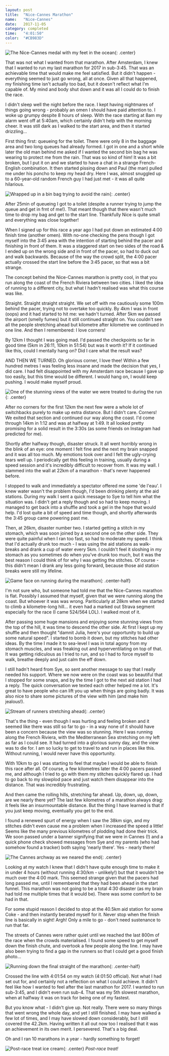 ```yaml
---
layout: post
title:  "Nice-Cannes Marathon"
name:   "Nice-Cannes"
date:   2017-11-05
category: completed
time:   "4:01:50"
color:  "#CB983D"
---
```


![The Nice-Cannes medal with my feet in the ocean](images/nicecannes-medal.png){: .center}

That was not what I wanted from that marathon. After Amsterdam, I knew that I wanted to run my last marathon for 2017 in sub-3:45. That was an achievable time that would make me feel satisfied. But it didn't happen - everything seemed to just go wrong, all at once. Given all that happened, my finishing time isn't actually too bad, but it doesn't reflect what I'm capable of. My mind and body shut down and it was all I could do to finish the race.

I didn't sleep well the night before the race. I kept having nightmares of things going wrong - probably an omen I should have paid attention to. I woke up grumpy despite 8 hours of sleep. With the race starting at 8am my alarm went off at 5:40am, which certainly didn't help with the morning cheer. It was still dark as I walked to the start area, and then it started drizzling...

First thing first: queueing for the toilet. There were only 8 in the baggage area and two long queues had already formed. I got in one and a short while later the old man behind me asked if I wanted the second bin bag he was wearing to protect me from the rain. That was so kind of him! It was a bit broken, but I put it on and we started to have a chat in a strange French-English combination. It then started pissing down and Paul (the man) pulled me under his poncho to keep my head dry. Here I was, almost snuggled up to a 60-year-old random French guy I had just met - it was all quite hilarious.

![Wrapped up in a bin bag trying to avoid the rain](images/nicecannes-binbag.png){: .center}

After 25min of queueing I got to a toilet (despite a runner trying to jump the queue and get in frnt of me!). That meant though that there wasn't much time to drop my bag and get to the start line. Thankfully Nice is quite small and everything was close together!

When I signed up for this race a year ago I had put down an estimated 4:00 finish time (another omen). With no-one checking the pens though I got myself into the 3:45 area with the intention of starting behind the pacer and finishing in front of them. It was a staggered start on two sides of the road & I ended up on the wrong side and in front of the pacer, so had to duck out and walk backwards. Because of the way the crowd split, the 4:00 pacer actually crossed the start line before the 3:45 pacer, so that was a bit strange.

The concept behind the Nice-Cannes marathon is pretty cool, in that you run along the coast of the French Riviera between two cities. I liked the idea of running to a different city, but what I hadn't realised was what this course was like.

Straight. Straight straight straight. We set off with me cautiously some 100m behind the pacer, trying not to overtake too quickly. By 4km I was in front (oops) and it had started to hit me: we hadn't turned. After 5km we passed the airport (smelly fumes) but it still continued straight on. You couldn't see all the people stretching ahead but kilometre after kilometre we continued in one line. And then I remembered: I love corners!

By 12km I thought I was going mad. I'd passed the checkpoints so far in good time (5km in 26:11, 10km in 51:54) but was it worth it? If it continued like this, could I mentally hang on? Did I care what the result was?

AND THEN WE TURNED. Oh glorious corner, I love thee! Within a few hundred metres I was feeling less insane and made the decision that yes, I did care. I had felt disappointed with my Amsterdam race because I gave up too easily, but this time would be different. I would hang on, I would keep pushing. I would make myself proud.

![One of the stunning views of the water we were treated to during the run](images/nicecannes-view.png){: .center}

After no corners for the first 12km the next few were a whole lot of switchbacks purely to make up extra distance. But I didn't care. Corners! We exited that section and continued our way along the coast. I'd come through 14km in 1:12 and was at halfway at 1:49. It all looked pretty promising for a solid result in the 3:30s (as some friends on Instagram had predicted for me).

Shortly after halfway though, disaster struck. It all went horribly wrong in the blink of an eye: one moment I felt fine and the next my brain snapped and it was all too much. My emotions took over and I felt the ugly-crying tears well up. I periodically get this feeling in training, usually during a speed session and it's incredibly difficult to recover from. It was my wall. I slammed into the wall at 22km of a marathon - that's never happened before.

I stopped to walk and immediately a spectator offered me some 'de l'eau'. I knew water wasn't the problem though, I'd been drinking plenty at the aid stations. During my walk I sent a quick message to Sye to tell him what the situation was. I didn't get a reply though and so had to keep moving. I managed to get back into a shuffle and took a gel in the hope that would help. I'd lost quite a bit of speed and time though, and shortly afterwards the 3:45 group came powering past me.

Then, at 26km, disaster number two. I started getting a stitch in my stomach, which was soon joined by a second one on the other side. They were quite painful when I ran too fast, so had to moderate my speed. I think that I'd actually drunk too much - I was using the aid stations as walk-breaks and drank a cup of water every 5km. I couldn't feel it sloshing in my stomach as you sometimes do when you've drunk too much, but it was the best reason I could think of for why I was getting the stitches. Of course - this didn't mean I drank any less going forward, because those aid station breaks were still my lifeline.

![Game face on running during the marathon](images/nicecannes-gameface.jpg){: .center-half}

I'm not sure who, but someone had told me that the Nice-Cannes marathon is flat. Possibly I assumed that myself, given that we were running along the coast. But whoever it was was wrong. Pariticularly at 28km when we started to climb a kilometre-long hill... it even had a marked out Strava segment especially for the race (I came 524/564 LOL). I walked most of it.

After passing some huge mansions and enjoying some stunning views from the top of the hill, it was time to descend the other side. At first I kept up my shuffle and then thought "damnit Julia, here's your opportunity to build up some natural speed". I started to bomb it down, but my stitches had other ideas. By the time I made it to sea-level I was in total agony from my stomach muscles, and was freaking out and hyperventilating on top of that. It was getting ridiculous as I tried to run, and so I had to force myself to walk, breathe deeply and just calm the eff down.

I still hadn't heard from Sye, so sent another message to say that I really needed his support. Where we now were on the coast was so beautiful that I stopped for some snaps, and by the time I got to the next aid station I had a reply. The quick conversation we texted each other helped me a lot. It's great to have people who can lift you up when things are going badly. It was also nice to share some pictures of the view with him (and make him jealous!).

![Stream of runners stretching ahead](images/nicecannes-runners.png){: .center}

That's the thing - even though I was hurting and feeling broken and it seemed like there was still so far to go - in a way none of it should have been a concern because the view was so stunning. Here I was running along the French Riviera, with the Mediterranean Sea stretching on my left as far as I could see. It had turned into a glorious sunny day, and the view was to die for. I am so lucky to get to travel to and run in places like this. Without running, I would never have this opportunity.

With 10km to go I was starting to feel that maybe I would be able to finish this race after all. Of course, a few kilometres later the 4:00 pacers passed me, and although I tried to go with them my stitches quickly flared up. I had to go back to my slowplod pace and just watch them disappear into the distance. That was incredibly frustrating.

And then came the rolling hills, stretching far ahead. Up, down, up, down, are we nearly there yet? The last few kilometres of a marathon always drag: it feels like an insurmountable distance. But the thing I have learned is that if you just keep moving, eventually you get to the end.

I found a renewed spurt of energy when I saw the 38km sign, and my stitches didn't even cause me a problem when I increased the speed a little! Seems like the many previous kilometres of plodding had done their trick. We soon passed under a banner signifying that we were in Cannes (!) and a quick phone check showed messages from Sye and my parents (who had somehow found a tracker) both saying 'nearly there'. Yes - nearly there!

![The Cannes archway as we neared the end](images/nicecannes-arch.png){: .center}

Looking at my watch I knew that I didn't have quite enough time to make it in under 4 hours (without running 4:30/km - unlikely!) but that it wouldn't be much over the 4:00 mark. This seemed strange given that the pacers had long passed me, until I remembered that they had been ahead in the start funnel. This marathon was not going to be a total 4:30 disaster (as my brain had told me multiple times that it would be). There was some comfort to be had in that.

For some stupid reason I decided to stop at the 40.5km aid station for some Coke - and then instantly berated myself for it. Never stop when the finish line is basically in sight! Argh! Only a mile to go - don't need sustenance to run that far.

The streets of Cannes were rather quiet until we reached the last 800m of the race when the crowds materialised. I found some speed to get myself down the finish chute, and overtook a few people along the line. I may have also been trying to find a gap in the runners so that I could get a good finish photo...

![Running down the final straight of the marathon](images/nicecannes-finish.jpg){: .center-half}

Crossed the line with 4:01:54 on my watch (4:01:50 official). Not what I had set out for, and certainly not a reflection on what I could achieve. It didn't feel like how I wanted to feel after the last marathon for 2017. I wanted to run sub-3:45, and I didn't even run sub-4. That was my 5th slowest marathon, when at halfway it was on track for being one of my fastest.

But you know what - I didn't give up. Not really. There were so many things that went wrong the whole day, and yet I still finished. I may have walked a few lot of times, and I may have slowed down considerably, but I still covered the 42.2km. Having written it all out now too I realised that it was an achievement in its own merit. I persevered. That's a big deal.

Oh and I ran 10 marathons in a year - hardly something to forget!

![Post-race treat ice cream](images/nicecannes-icecream.png){: .center}
*Post-race treat!*
